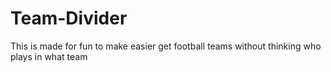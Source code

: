# Team-Divider
 This is made for fun to make easier get football teams without thinking who plays in what team
